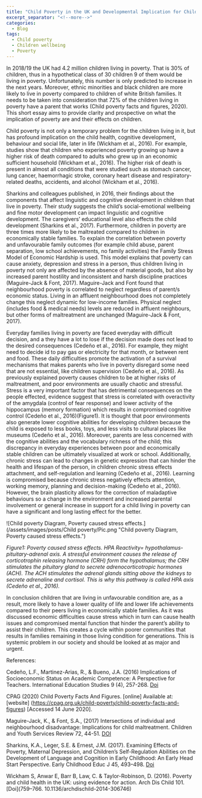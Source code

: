 ```yaml
---
title: "Child Poverty in the UK and Developmental Implication for Children"
excerpt_separator: "<!--more-->"
categories:
  - Blog
tags:
  - Child poverty
  - Children wellbeing
  - Poverty
---
```


In 2018/19 the UK had 4.2 million children living in poverty. That is 30% of children, thus in a hypothetical class of 30 children 9 of them would be living in poverty. Unfortunately, this number is only predicted to increase in the next years. Moreover, ethnic minorities and black children are more likely to live in poverty compared to children of white British families. It needs to be taken into consideration that 72% of the children living in poverty have a parent that works (Child poverty facts and figures, 2020). This short essay aims to provide clarity and prospective on what the implication of poverty are and their effects on children. 

Child poverty is not only a temporary problem for the children living in it, but has profound implication on the child health, cognitive development, behaviour and social life, later in life (Wickham et al., 2016). For example, studies show that children who experienced poverty growing up have a higher risk of death compared to adults who grew up in an economic sufficient household (Wickham et al., 2016). The higher risk of death is present in almost all conditions that were studied such as stomach cancer, lung cancer, haemorrhagic stroke, coronary heart disease and respiratory-related deaths, accidents, and alcohol (Wickham et al., 2016). 

Sharkins and colleagues published, in 2016, their findings about the components that affect linguistic and cognitive development in children that live in poverty. Their study suggests the child’s social-emotional wellbeing and fine motor development can impact linguistic and cognitive development. The caregivers’ educational level also effects the child development (Sharkins et al., 2017). Furthermore, children in poverty are three times more likely to be maltreated compared to children in economically stable families. To explain the correlation between poverty and unfavourable family outcomes (for example child abuse, parent separation, low school achievements, no family activities) the Family Stress Model of Economic Hardship is used. This model explains that poverty can cause anxiety, depression and stress in a person, thus children living in poverty not only are affected by the absence of material goods, but also by increased parent hostility and inconsistent and harsh discipline practices (Maguire-Jack & Font, 2017). Maguire-Jack and Font found that neighbourhood poverty is correlated to neglect regardless of parent/s economic status. Living in an affluent neighbourhood does not completely change this neglect dynamic for low-income families. Physical neglect (includes food & medical needs) levels are reduced in affluent neighbours, but other forms of maltreatment are unchanged (Maguire-Jack & Font, 2017). 
  
Everyday families living in poverty are faced everyday with difficult decision, and a they have a lot to lose if the decision made does not lead to the desired consequences (Cedeño et al., 2016). For example, they might need to decide id to pay gas or electricity for that month, or between rent and food. These daily difficulties promote the activation of a survival mechanisms that makes parents who live in poverty disregard some need that are not essential, like children supervision (Cedeño et al., 2016). As previously explained poverty causes children to be at higher risks of maltreatment, and poor environments are usually chaotic and stressful. Stress is a very important factor that has detrimental consequences on the people effected, evidence suggest that stress is correlated with overactivity of the amygdala (control of fear response) and lower activity of the hippocampus (memory formation) which results in compromised cognitive control (Cedeño et al., 2016)(Figure1). It is thought that poor environments also generate lower cognitive abilities for developing children because the child is exposed to less books, toys, and less visits to cultural places like museums (Cedeño et al., 2016). Moreover, parents are less concerned with the cognitive abilities and the vocabulary richness of the child; this discrepancy in everyday experiences between poor and economically stable children can be ultimately visualized at work or school. Additionally, chronic stress can lead to changes in genetic expression that can hinder the health and lifespan of the person, in children chronic stress effects attachment, and self-regulation and learning (Cedeño et al., 2016). Learning is compromised because chronic stress negatively effects attention, working memory, planning and decision-making (Cedeño et al., 2016). However, the brain plasticity allows for the correction of maladaptive behaviours so a change in the environment and increased parental involvement or general increase in support for a child living in poverty can have a significant and long lasting effect for the better. 

![Child poverty Diagram, Poverty caused stress effects.](/assets/images/posts/Child poverty/Pic.png "Child poverty Diagram, Poverty caused stress effects.")

*Figure1: Poverty caused stress effects. HPA Reactivity= hypothalamus-pituitary-adrenal axis. A stressful environment causes the release of corticotrophin releasing hormone (CRH) form the hypothalamus; the CRH stimulates the pituitary gland to secrete adrenocorticotropic hormones (ACH). The ACH stimulates the adrenal glands sitting above the kidneys to secrete adrenaline and cortisol. This is why this pathway is called HPA axis (Cedeño et al., 2016).* 


In conclusion children that are living in unfavourable condition are, as a result, more likely to have a lower quality of life and lower life achievements compared to their peers living in economically stable families. As it was discussed economic difficulties cause stress which in turn can cause health issues and compromised mental function that hinder the parent’s ability to assist their children. This creates a cycle within poorer communities that results in families remaining in those living condition for generations. This is systemic problem in our society and should be looked at as major and urgent.


References:

Cedeño, L.F., Martinez-Arias, R., & Bueno, J.A. (2016) Implications of Socioeconomic Status on Academic Competence:  A Perspective for Teachers. International Education Studies 9 (4), 257-268. [Doi](http://dx.doi.org/10.5539/ies.v9n4p257)

CPAG (2020) Child Poverty Facts And Figures. [online] Available at:[website] (https://cpag.org.uk/child-poverty/child-poverty-facts-and-figures)  [Accessed 14 June 2020].

Maguire-Jack, K., & Font, S.A., (2017) Intersections of individual and neighbourhood disadvantage: Implications for child maltreatment. Children and Youth Services Review 72, 44-51. [DOI](https://doi.org/10.1016/j.childyouth.2016.10.015)

Sharkins, K.A., Leger, S.E. & Ernest, J.M. (2017). Examining Effects of Poverty, Maternal Depression, and Children’s Self-Regulation Abilities on the Development of Language and Cognition in Early Childhood: An Early Head Start Perspective. Early Childhood Educ J 45, 493–498. [Doi](https://doi.org/10.1007/s10643-016-0787-9)

Wickham S, Anwar E, Barr B, Law, C. & Taylor-Robinson, D. (2016). Poverty and child health in the UK: using evidence for action. Arch Dis Child 101. [Doi](759–766. 10.1136/archdischild-2014-306746)
